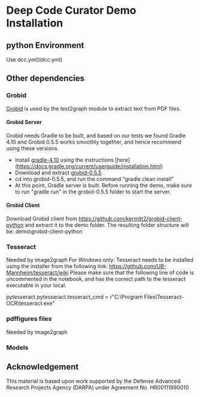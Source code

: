 # Deep Code Curator Demo Installation

## python Environment

Use dcc.yml](dcc.yml) 


## Other dependencies

### Grobid
[Grobid](https://github.com/kermitt2/grobid) is used by the text2graph module to extract text from PDF files.

#### Grobid Server
 Grobid needs Gradle to be built, and based on our tests we found Gradle 4.10 and Grobid 0.5.5 works smoothly together, and hence recommend using these versions.

- Install [gradle-4.10](https://gradle.org/next-steps/?version=4.10&format=bin) using the instructions [here] (https://docs.gradle.org/current/userguide/installation.html)
- Download and extract [grobid-0.5.5](https://github.com/kermitt2/grobid/archive/0.5.5.zip)
- cd into grobid-0.5.5, and run the command "gradle clean install"
- At this point, Gradle server is built. Before running the demo, make sure to run "gradle run" in the grobid-0.5.5 folder to start the server.

#### Grobid Client

Download Grobid client from https://github.com/kermitt2/grobid-client-python and extract it to the demo folder. The resulting folder structure will be: demo\grobid-client-python

### Tesseract
Needed by image2graph
For Windows only: Tesseract needs to be installed using the installer from the following link: https://github.com/UB-Mannheim/tesseract/wiki Please make sure that the following line of code is uncommented in the notebook, and has the correct path to the tesseract executable in your local.

pytesseract.pytesseract.tesseract_cmd = r"C:\Program Files\Tesseract-OCR\tesseract.exe"

### pdffigures files
Needed by image2graph

### Models



## Acknowledgement

This material is based upon work supported by the Defense Advanced Research Projects Agency (DARPA) under Agreement No. HR00111990010
 

